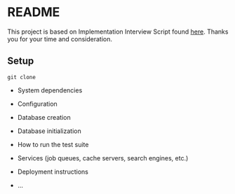 # README

This project is based on Implementation Interview Script found [here](https://www.evernote.com/shard/s556/sh/acac3844-a75b-49ec-a068-cde6ab6eccac/d1c75528c33e7e2d). Thanks you for your time and consideration.

## Setup
`git clone `


* System dependencies

* Configuration

* Database creation

* Database initialization

* How to run the test suite

* Services (job queues, cache servers, search engines, etc.)

* Deployment instructions

* ...
